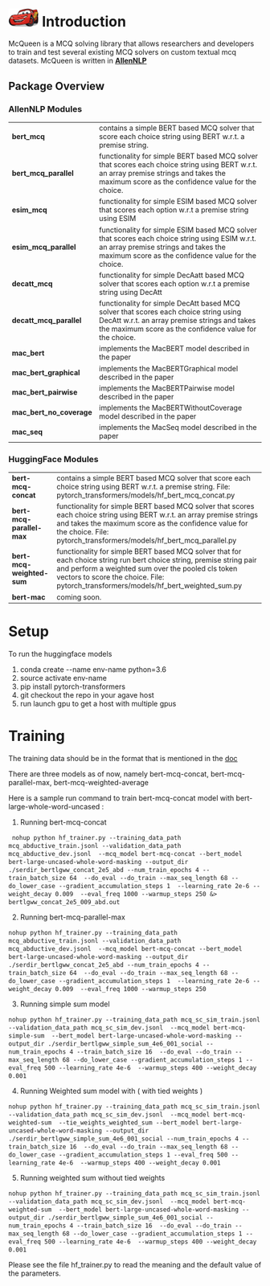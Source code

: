 # <img src="mcqueen.jpg" width="60"> Introduction
McQueen is a MCQ solving library that allows researchers and developers to train and test several existing MCQ solvers on custom textual mcq datasets. McQueen is written in **[AllenNLP](https://github.com/allenai/allennlp)**

## Package Overview
### AllenNLP Modules
<table>
<tr>
    <td><b> bert_mcq </b></td>
    <td> contains a simple BERT based MCQ solver that score each choice string using BERT w.r.t. a premise string.</td>
</tr>
<tr>
    <td><b> bert_mcq_parallel </b></td>
    <td> functionality for simple BERT based MCQ solver that scores each choice string using BERT w.r.t. an array premise strings and takes the maximum score as the confidence value for the choice.</td>
</tr>
<tr>
    <td><b> esim_mcq </b></td>
    <td> functionality for simple ESIM based MCQ solver that scores each option w.r.t a premise string using ESIM </td>
</tr>
<tr>
    <td><b> esim_mcq_parallel </b></td>
    <td> functionality for simple ESIM based MCQ solver that scores each choice string using ESIM w.r.t. an array premise strings and takes the maximum score as the confidence value for the choice. </td>
</tr>
<tr>
    <td><b> decatt_mcq </b></td>
    <td> functionality for simple DecAatt based MCQ solver that scores each option w.r.t a premise string using DecAtt </td>
</tr>
<tr>
    <td><b> decatt_mcq_parallel </b></td>
    <td> functionality for simple DecAtt based MCQ solver that scores each choice string using DecAtt w.r.t. an array premise strings and takes the maximum score as the confidence value for the choice. </td>
</tr>
<tr>
    <td><b> mac_bert </b></td>
    <td> implements the MacBERT model described in the paper </td>
</tr>
<tr>
    <td><b> mac_bert_graphical </b></td>
    <td> implements the MacBERTGraphical model described in the paper </td>
</tr>
<tr>
    <td><b> mac_bert_pairwise </b></td>
    <td> implements the MacBERTPairwise model described in the paper </td>
</tr>
<tr>
    <td><b> mac_bert_no_coverage </b></td>
    <td> implements the MacBERTWithoutCoverage model described in the paper </td>
</tr>
<tr>
    <td><b> mac_seq </b></td>
    <td> implements the MacSeq model described in the paper </td>
</tr>
</table>

### HuggingFace Modules
<table>
<tr>
    <td><b> bert-mcq-concat </b></td>
    <td> contains a simple BERT based MCQ solver that score each choice string using BERT w.r.t. a premise string. File: pytorch_transformers/models/hf_bert_mcq_concat.py</td>
</tr>
<tr>
    <td><b> bert-mcq-parallel-max </b></td>
    <td> functionality for simple BERT based MCQ solver that scores each choice string using BERT w.r.t. an array premise strings and takes the maximum score as the confidence value for the choice. File: pytorch_transformers/models/hf_bert_mcq_parallel.py</td>
</tr>
<tr>
    <td><b> bert-mcq-weighted-sum </b></td>
    <td> functionality for simple BERT based MCQ solver that for each choice string run bert choice string, premise string pair and perform a weighted sum over the pooled cls token vectors to score the choice. File: pytorch_transformers/models/hf_bert_weighted_sum.py</td>
</tr>
<tr>
    <td><b> bert-mac </b></td>
    <td> coming soon. </td>
</tr>
</table>

# Setup
To run the huggingface models 
1. conda create --name env-name python=3.6
2. source activate env-name
3. pip install pytorch-transformers
4. git checkout the repo in your agave host
5. run launch gpu to get a host with multiple gpus 
    
 # Training
 The training data should be in the format that is mentioned in the [doc](https://docs.google.com/document/d/1asswWYl_qG3sA97IMrv25k46Ueu4ujysDls6vIUX6Jk/)
 
 There are three models as of now, namely bert-mcq-concat, bert-mcq-parallel-max, bert-mcq-weighted-average
 
 Here is a sample run command to train bert-mcq-concat model with bert-large-whole-word-uncased :
 
1. Running bert-mcq-concat
 ```
  nohup python hf_trainer.py --training_data_path mcq_abductive_train.jsonl --validation_data_path mcq_abductive_dev.jsonl  --mcq_model bert-mcq-concat --bert_model bert-large-uncased-whole-word-masking --output_dir ./serdir_bertlgww_concat_2e5_abd --num_train_epochs 4 --train_batch_size 64  --do_eval --do_train --max_seq_length 68 --do_lower_case --gradient_accumulation_steps 1  --learning_rate 2e-6 --weight_decay 0.009  --eval_freq 1000 --warmup_steps 250 &> bertlgww_concat_2e5_009_abd.out
```
2. Running bert-mcq-parallel-max
```
nohup python hf_trainer.py --training_data_path mcq_abductive_train.jsonl --validation_data_path mcq_abductive_dev.jsonl  --mcq_model bert-mcq-concat --bert_model bert-large-uncased-whole-word-masking --output_dir ./serdir_bertlgww_concat_2e5_abd --num_train_epochs 4 --train_batch_size 64  --do_eval --do_train --max_seq_length 68 --do_lower_case --gradient_accumulation_steps 1  --learning_rate 2e-6 --weight_decay 0.009  --eval_freq 1000 --warmup_steps 250
```
3. Running simple sum model
```
nohup python hf_trainer.py --training_data_path mcq_sc_sim_train.jsonl --validation_data_path mcq_sc_sim_dev.jsonl  --mcq_model bert-mcq-simple-sum  --bert_model bert-large-uncased-whole-word-masking --output_dir ./serdir_bertlgww_simple_sum_4e6_001_social --num_train_epochs 4 --train_batch_size 16  --do_eval --do_train --max_seq_length 68 --do_lower_case --gradient_accumulation_steps 1 --eval_freq 500 --learning_rate 4e-6  --warmup_steps 400 --weight_decay 0.001
 ```
 
4. Running Weighted sum model with ( with tied weights )
```
nohup python hf_trainer.py --training_data_path mcq_sc_sim_train.jsonl --validation_data_path mcq_sc_sim_dev.jsonl  --mcq_model bert-mcq-weighted-sum  --tie_weights_weighted_sum --bert_model bert-large-uncased-whole-word-masking --output_dir ./serdir_bertlgww_simple_sum_4e6_001_social --num_train_epochs 4 --train_batch_size 16  --do_eval --do_train --max_seq_length 68 --do_lower_case --gradient_accumulation_steps 1 --eval_freq 500 --learning_rate 4e-6  --warmup_steps 400 --weight_decay 0.001
 ```
 
5. Running weighted sum without tied weights
```
nohup python hf_trainer.py --training_data_path mcq_sc_sim_train.jsonl --validation_data_path mcq_sc_sim_dev.jsonl  --mcq_model bert-mcq-weighted-sum  --bert_model bert-large-uncased-whole-word-masking --output_dir ./serdir_bertlgww_simple_sum_4e6_001_social --num_train_epochs 4 --train_batch_size 16  --do_eval --do_train --max_seq_length 68 --do_lower_case --gradient_accumulation_steps 1 --eval_freq 500 --learning_rate 4e-6  --warmup_steps 400 --weight_decay 0.001
 ```


Please see the file hf_trainer.py to read the meaning and the default value of the parameters.
